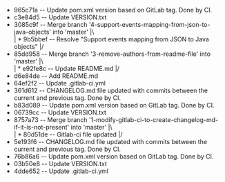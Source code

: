 * 965c71a -- Update pom.xml version based on GitLab tag. Done by CI.
* c3e84d5 -- Update VERSION.txt
*   3085c9f -- Merge branch '4-support-events-mapping-from-json-to-java-objects' into 'master'
|\  
| * 9b5bbef -- Resolve "Support events mapping from JSON to Java objects"
|/  
*   85dd958 -- Merge branch '3-remove-authors-from-readme-file' into 'master'
|\  
| * e92fe8c -- Update README.md
|/  
* d6e84de -- Add README.md
* 64ef2f2 -- Update .gitlab-ci.yml
* 361d612 -- CHANGELOG.md file updated with commits between the current and previous tag. Done by CI.
* b83d089 -- Update pom.xml version based on GitLab tag. Done by CI.
* 06739cc -- Update VERSION.txt
*   8757a73 -- Merge branch '1-modify-gitlab-ci-to-create-changelog-md-if-it-is-not-present' into 'master'
|\  
| * 80d51de -- Gitlab-ci file updated
|/  
* 5e193f6 -- CHANGELOG.md file updated with commits between the current and previous tag. Done by CI.
* 76b86a6 -- Update pom.xml version based on GitLab tag. Done by CI.
* 03b50e8 -- Update VERSION.txt
* 4dde652 -- Update .gitlab-ci.yml